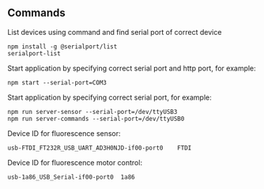 ## Commands
List devices using command and find serial port of correct device
```
npm install -g @serialport/list
serialport-list
```

Start application by specifying correct serial port and http port, for example:
```
npm start --serial-port=COM3
```

Start application by specifying correct serial port, for example:
```
npm run server-sensor --serial-port=/dev/ttyUSB3
npm run server-commands --serial-port=/dev/ttyUSB0
```

Device ID for fluorescence sensor:
```
usb-FTDI_FT232R_USB_UART_AD3H0NJD-if00-port0	FTDI
```

Device ID for fluorescence motor control:
```
usb-1a86_USB_Serial-if00-port0	1a86
```
